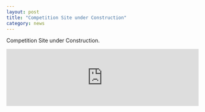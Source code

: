 ```yaml
---
layout: post
title: "Competition Site under Construction"
category: news
---
```


Competition Site under Construction.

<iframe frameborder="0" width="100%" height="auto" src="https://v.qq.com/iframe/player.html?vid=x0514hggsb6&tiny=0&auto=0" allowfullscreen></iframe>